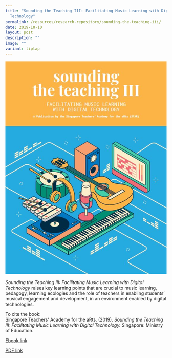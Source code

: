 ```yaml
---
title: "Sounding the Teaching III: Facilitating Music Learning with Digital
  Technology"
permalink: /resources/research-repository/sounding-the-teaching-iii/
date: 2019-10-10
layout: post
description: ""
image: ""
variant: tiptap
---
```

<div class="isomer-image-wrapper">
<img style="width:600px" height="auto" width="100%" src="/images/62c72a2746.jpg">
</div>
<p><em>Sounding the Teaching III:</em>&nbsp;<em>Facilitating Music Learning with Digital Technology</em>&nbsp;raises
key learning points that are crucial to music learning, pedagogy, learning
ecologies and the role of teachers in enabling students’ musical engagement
and development, in an environment enabled by digital technologies.&nbsp;</p>
<p>To cite the book:
<br>Singapore Teachers’ Academy for the aRts. (2019).&nbsp;<em>Sounding the Teaching III: Facilitating Music Learning with Digital Technology.</em>&nbsp;Singapore:
Ministry of Education.</p>
<p><a href="https://issuu.com/moe_star/docs/sounding_the_teaching_iii_-_facilitating_music_lea" rel="noopener noreferrer nofollow" target="_blank">Ebook link</a>
</p>
<p><a href="https://academyofsingaporeteachers.moe.edu.sg/docs/librariesprovider4/research-publication/sounding-the-teaching-iii_v5_final.pdf?sfvrsn=73009fff_2" rel="noopener noreferrer nofollow" target="_blank">PDF link</a>
</p>